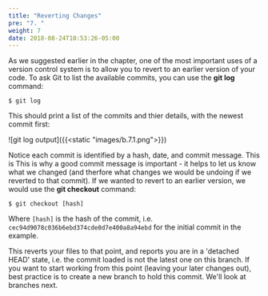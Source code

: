 ```yaml
---
title: "Reverting Changes"
pre: "7. "
weight: 7
date: 2018-08-24T10:53:26-05:00
---
```


As we suggested earlier in the chapter, one of the most important uses of a version control system is to allow you to revert to an earlier version of your code.  To ask Git to list the available commits, you can use the **git log** command:

```
$ git log
```

This should print a list of the commits and thier details, with the newest commit first:

![git log output]({{<static "images/b.7.1.png">}})

Notice each commit is identified by a hash, date, and commit message. This is  This is why a good commit message is important - it helps to let us know what we changed (and therfore what changes we would be undoing if we reverted to that commit).  If we wanted to revert to an earlier version, we would use the **git checkout** command:

```
$ git checkout [hash]
```

Where `[hash]` is the hash of the commit, i.e. `cec94d9078c036b6ebd374cde0d7e400a8a94ebd` for the initial commit in the example. 

This reverts your files to that point, and reports you are in a 'detached HEAD' state, i.e. the commit loaded is not the latest one on this branch.  If you want to start working from this point (leaving your later changes out), best practice is to create a new branch to hold this commit.  We'll look at branches next.